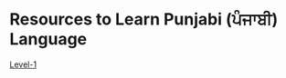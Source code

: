 # Resources to Learn Punjabi (ਪੰਜਾਬੀ) Language

[Level-1](https://github.com/amardeep0/amardeep0.github.io/tree/master/Level-1_Punjabi%20Alphabets)




 
 


